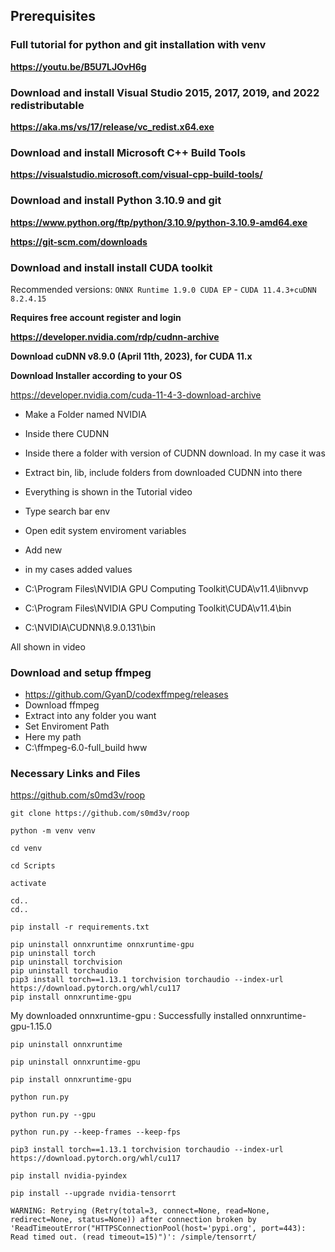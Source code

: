 ## Prerequisites

### Full tutorial for python and git installation with venv
**https://youtu.be/B5U7LJOvH6g**

### Download and install Visual Studio 2015, 2017, 2019, and 2022 redistributable 
**https://aka.ms/vs/17/release/vc_redist.x64.exe**

### Download and install Microsoft C++ Build Tools
**https://visualstudio.microsoft.com/visual-cpp-build-tools/**

### Download and install Python 3.10.9 and git
**https://www.python.org/ftp/python/3.10.9/python-3.10.9-amd64.exe**

**https://git-scm.com/downloads**

### Download and install install CUDA toolkit

Recommended versions: ```ONNX Runtime 1.9.0 CUDA EP``` - ```CUDA 11.4.3+cuDNN 8.2.4.15```

**Requires free account register and login**

**https://developer.nvidia.com/rdp/cudnn-archive**

**Download cuDNN v8.9.0 (April 11th, 2023), for CUDA 11.x**

**Download Installer according to your OS**

https://developer.nvidia.com/cuda-11-4-3-download-archive

* Make a Folder named NVIDIA
* Inside there CUDNN
* Inside there a folder with version of CUDNN download. In my case it was 
* Extract bin, lib, include folders from downloaded CUDNN into there
* Everything is shown in the Tutorial video

* Type search bar env
* Open edit system enviroment variables
* Add new
* in my cases added values

* C:\Program Files\NVIDIA GPU Computing Toolkit\CUDA\v11.4\libnvvp
* C:\Program Files\NVIDIA GPU Computing Toolkit\CUDA\v11.4\bin
* C:\NVIDIA\CUDNN\8.9.0.131\bin

All shown in video

### Download and setup ffmpeg

* https://github.com/GyanD/codexffmpeg/releases
* Download ffmpeg
* Extract into any folder you want
* Set Enviroment Path
* Here my path
* C:\ffmpeg-6.0-full_build hww

### Necessary Links and Files

https://github.com/s0md3v/roop

```git clone https://github.com/s0md3v/roop```

```
python -m venv venv

cd venv

cd Scripts

activate

cd..
cd..

pip install -r requirements.txt

pip uninstall onnxruntime onnxruntime-gpu
pip uninstall torch
pip uninstall torchvision
pip uninstall torchaudio
pip3 install torch==1.13.1 torchvision torchaudio --index-url https://download.pytorch.org/whl/cu117
pip install onnxruntime-gpu
```

My downloaded onnxruntime-gpu : Successfully installed onnxruntime-gpu-1.15.0


```pip uninstall onnxruntime```

```pip uninstall onnxruntime-gpu```

```pip install onnxruntime-gpu```


```python run.py```

```python run.py --gpu```


```python run.py --keep-frames --keep-fps ```

```pip3 install torch==1.13.1 torchvision torchaudio --index-url https://download.pytorch.org/whl/cu117```

```pip install nvidia-pyindex```

```pip install --upgrade nvidia-tensorrt```


```WARNING: Retrying (Retry(total=3, connect=None, read=None, redirect=None, status=None)) after connection broken by 'ReadTimeoutError("HTTPSConnectionPool(host='pypi.org', port=443): Read timed out. (read timeout=15)")': /simple/tensorrt/```

